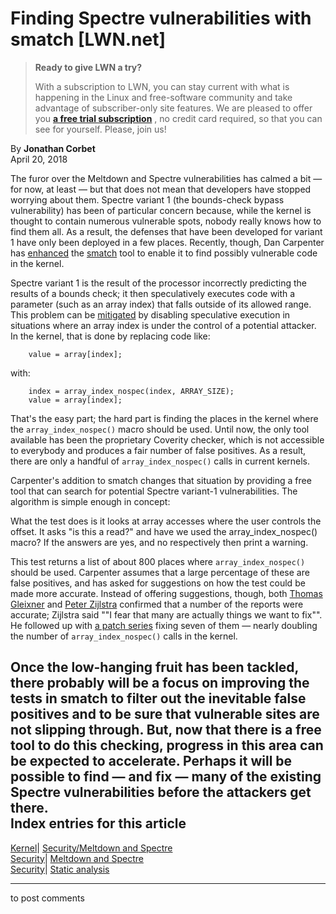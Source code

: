 # Finding Spectre vulnerabilities with smatch [LWN.net]

> **Ready to give LWN a try?**
> 
> With a subscription to LWN, you can stay current with what is happening in the Linux and free-software community and take advantage of subscriber-only site features. We are pleased to offer you **[a free trial subscription](https://lwn.net/Promo/nst-trial/claim)** , no credit card required, so that you can see for yourself. Please, join us! 

By **Jonathan Corbet**  
April 20, 2018 

The furor over the Meltdown and Spectre vulnerabilities has calmed a bit — for now, at least — but that does not mean that developers have stopped worrying about them. Spectre variant 1 (the bounds-check bypass vulnerability) has been of particular concern because, while the kernel is thought to contain numerous vulnerable spots, nobody really knows how to find them all. As a result, the defenses that have been developed for variant 1 have only been deployed in a few places. Recently, though, Dan Carpenter has [enhanced](/Articles/752409/) the [smatch](/Articles/691882/) tool to enable it to find possibly vulnerable code in the kernel. 

Spectre variant 1 is the result of the processor incorrectly predicting the results of a bounds check; it then speculatively executes code with a parameter (such as an array index) that falls outside of its allowed range. This problem can be [mitigated](/Articles/746551/) by disabling speculative execution in situations where an array index is under the control of a potential attacker. In the kernel, that is done by replacing code like: 
    
    
        value = array[index];
    

with: 
    
    
        index = array_index_nospec(index, ARRAY_SIZE);
        value = array[index];
    

That's the easy part; the hard part is finding the places in the kernel where the `array_index_nospec()` macro should be used. Until now, the only tool available has been the proprietary Coverity checker, which is not accessible to everybody and produces a fair number of false positives. As a result, there are only a handful of `array_index_nospec()` calls in current kernels. 

Carpenter's addition to smatch changes that situation by providing a free tool that can search for potential Spectre variant-1 vulnerabilities. The algorithm is simple enough in concept: 

What the test does is it looks at array accesses where the user controls the offset. It asks "is this a read?" and have we used the array_index_nospec() macro? If the answers are yes, and no respectively then print a warning. 

This test returns a list of about 800 places where `array_index_nospec()` should be used. Carpenter assumes that a large percentage of these are false positives, and has asked for suggestions on how the test could be made more accurate. Instead of offering suggestions, though, both [Thomas Gleixner](/Articles/752410/) and [Peter Zijlstra](/Articles/752411/) confirmed that a number of the reports were accurate; Zijlstra said ""I fear that many are actually things we want to fix"". He followed up with [a patch series](/Articles/752412/) fixing seven of them — nearly doubling the number of `array_index_nospec()` calls in the kernel. 

Once the low-hanging fruit has been tackled, there probably will be a focus on improving the tests in smatch to filter out the inevitable false positives and to be sure that vulnerable sites are not slipping through. But, now that there is a free tool to do this checking, progress in this area can be expected to accelerate. Perhaps it will be possible to find — and fix — many of the existing Spectre vulnerabilities before the attackers get there.  
Index entries for this article  
---  
[Kernel](/Kernel/Index)| [Security/Meltdown and Spectre](/Kernel/Index#Security-Meltdown_and_Spectre)  
[Security](/Security/Index/)| [Meltdown and Spectre](/Security/Index/#Meltdown_and_Spectre)  
[Security](/Security/Index/)| [Static analysis](/Security/Index/#Static_analysis)  
  


* * *

to post comments 
